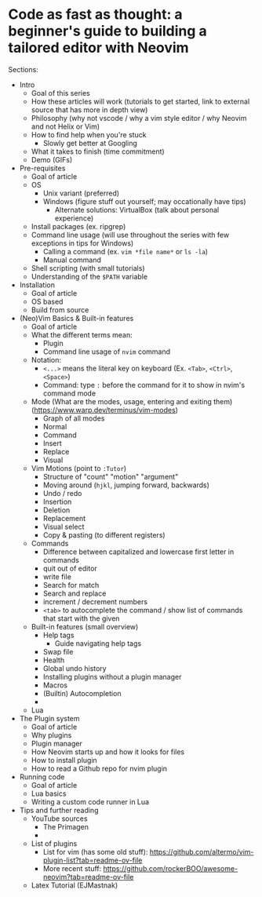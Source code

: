 # Code as fast as thought: a beginner's guide to building a tailored editor with Neovim


Sections:
- Intro
    - Goal of this series
    - How these articles will work (tutorials to get started, link to external source that has more in depth view)
    - Philosophy (why not vscode / why a vim style editor / why Neovim and not Helix or Vim)
    - How to find help when you're stuck
        - Slowly get better at Googling
    - What it takes to finish (time commitment)
    - Demo (GIFs)
- Pre-requisites
    - Goal of article
    - OS
        - Unix variant (preferred)
        - Windows (figure stuff out yourself; may occationally have tips)
            - Alternate solutions: VirtualBox (talk about personal experience)
    - Install packages (ex. ripgrep)
    - Command line usage (will use throughout the series with few exceptions in tips for Windows)
        - Calling a command (ex. `vim *file name*` or `ls -la`)
        - Manual command
    - Shell scripting (with small tutorials)
    - Understanding of the `$PATH` variable
- Installation
    - Goal of article
    - OS based
    - Build from source
- (Neo)Vim Basics & Built-in features 
    - Goal of article
    - What the different terms mean: 
        - Plugin
        - Command line usage of `nvim` command
    - Notation:
        - `<...>` means the literal key on keyboard (Ex. `<Tab>`, `<Ctrl>`, `<Space>`)
        - Command: type `:` before the command for it to show in nvim's command mode
    - Mode (What are the modes, usage, entering and exiting them) (https://www.warp.dev/terminus/vim-modes)
        - Graph of all modes
        - Normal
        - Command
        - Insert
        - Replace
        - Visual
    - Vim Motions (point to `:Tutor`)
        - Structure of "count" "motion" "argument"
        - Moving around (`hjkl`, jumping forward, backwards)
        - Undo / redo
        - Insertion
        - Deletion
        - Replacement
        - Visual select
        - Copy & pasting (to different registers)
    - Commands
        - Difference between capitalized and lowercase first letter in commands
        - quit out of editor
        - write file
        - Search for match
        - Search and replace
        - increment / decrement numbers
        - `<tab>` to autocomplete the command / show list of commands that start with the given
    - Built-in features (small overview)
        - Help tags
            - Guide navigating help tags
        - Swap file
        - Health
        - Global undo history
        - Installing plugins without a plugin manager
        - Macros
        - (Builtin) Autocompletion
        - 
    - Lua
- The Plugin system
    - Goal of article
    - Why plugins
    - Plugin manager
    - How Neovim starts up and how it looks for files
    - How to install plugin
    - How to read a Github repo for nvim plugin
- Running code
    - Goal of article
    - Lua basics
    - Writing a custom code runner in Lua
- Tips and further reading
    - YouTube sources
        - The Primagen
        - 
    - List of plugins
        - List for vim (has some old stuff): https://github.com/altermo/vim-plugin-list?tab=readme-ov-file
        - More recent stuff: https://github.com/rockerBOO/awesome-neovim?tab=readme-ov-file
    - Latex Tutorial (EJMastnak)

